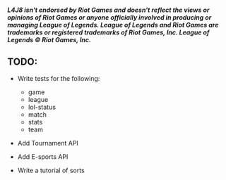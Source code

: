 ##### L4J8 isn't endorsed by Riot Games and doesn't reflect the views or opinions of Riot Games or anyone officially involved in producing or managing League of Legends. League of Legends and Riot Games are trademarks or registered trademarks of Riot Games, Inc. League of Legends © Riot Games, Inc.  

## TODO:
* Write tests for the following: 
  * game
  * league
  * lol-status
  * match
  * stats
  * team
  


* Add Tournament API
* Add E-sports API
* Write a tutorial of sorts
